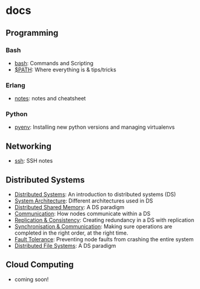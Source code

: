 # docs

## Programming

### Bash

- [bash](/src/bash.md): Commands and Scripting
- [\$PATH](/src/path.md): Where everything is & tips/tricks

### Erlang

- [notes](/src/erlang.md): notes and cheatsheet

### Python

- [pyenv](/src/pyenv.md): Installing new python versions and managing virtualenvs

## Networking

- [ssh](/src/ssh.md): SSH notes

## Distributed Systems

- [Distributed Systems](/src/distributed_systems/distributed_systems.md): An introduction to distributed systems (DS)
- [System Architecture](/src/distributed_systems/architecture.md): Different architectures used in DS
- [Distributed Shared Memory](/src/distributed_systems/dsm.md): A DS paradigm
- [Communication](/src/distributed_systems/communication.md): How nodes communicate within a DS
- [Replication & Consistency](/src/distributed_systems/replication.md): Creating redundancy in a DS with replication
- [Synchronisation & Communication](/src/distributed_systems/synchronisation.md): Making sure operations are completed in the right order, at the right time.
- [Fault Tolerance](/src/distributed_systems/fault_tolerance.md): Preventing node faults from crashing the entire system
- [Distributed File Systems](/src/distributed_systems/dfs.md): A DS paradigm

## Cloud Computing

- coming soon!
